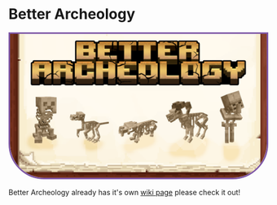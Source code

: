 # Better Archeology


<p align="center">
<img src="/images/Mod pictures/better-archeology-banner.png" alt="Better archeology banner" style="border: 3px solid  #7f58a7; border-bottom-left-radius: 70px; border-bottom-right-radius: 70px;" width="800">
</p>

Better Archeology already has it's own [wiki page](https://github.com/Pandarix/BetterArcheology/wiki) please check it out!